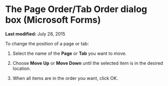 
# The Page Order/Tab Order dialog box (Microsoft Forms)

 **Last modified:** July 28, 2015

To change the position of a page or tab:




1. Select the name of the  **Page** or **Tab** you want to move.
    
2. Choose  **Move Up** or **Move Down** until the selected item is in the desired location.
    
3. When all items are in the order you want, click OK.
    

